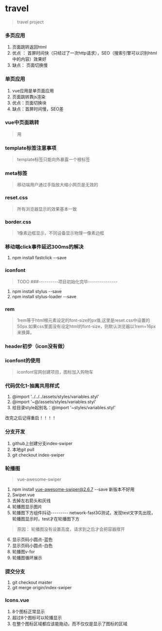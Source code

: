 # travel

> travel project

### 多页应用
1. 页面跳转返回html
2. 优点 ： 首屏时间快（只经过了一次http请求），SEO（搜索引擎可以识别html中的内容）效果好
3. 缺点： 页面切换慢
### 单页应用
1. vue应用是单页面应用
2. 页面跳转靠js渲染
3. 优点：页面切换块
4. 缺点：首屏时间慢，SEO差
### vue中页面跳转
> 用<router-link></router-link>
### template标签注意事项
> template标签只能向外暴露一个根标签
### meta标签
> 移动端用户通过手指放大缩小网页是无效的
### reset.css
> 所有浏览器显示的效果基本一致
### border.css
> 1像素边框显示，不同设备显示物理一像素边框
### 移动端click事件延迟300ms的解决
1.  npm install fastclick --save
### iconfont
> TODO
###----------项目初始化完毕---------------

1. npm install stylus --save
2. npm install stylus-loader --save
### rem
> 1rem等于html根元素设定的font-size的px值,这里是reset.css中设置的50px.如果css里面没有设定html的font-size，则默认浏览器以1rem=16px来换算。
### header初步（icon没有做）
### iconfont的使用
> iconfont官网创建项目，图标加入购物车
### 代码优化1-抽离共用样式
1. @import '../../../assets/styles/variables.styl'
2. @import '~@/assets/styles/variables.styl'
3. 给目录style起别名：@import '~styles/variables.styl'

改完之后记得重启！！！！
### 分支开发
1. github上创建分支index-swiper
2. 本地git pull
3. git checkout index-swiper
### 轮播图
> vue-awesome-swiper
1. npm install vue-awesome-swiper@2.6.7 --save
新版本不好用
2. Swiper.vue
3. 去掉左右箭头和灰线
4. 轮播图显示图片
5. 轮播图下方组件抖动---------
network-fast3G测试，发现test文字先出现，轮播图显示时，test才在轮播图下方
  > 原因： 轮播图没有设置高度，请求到之后才会把容器撑开
6. 显示页码小圆点-蓝色
7. 显示页码小圆点-白色
8. 轮播图v-for
9. 轮播图循环展示
### 提交分支
1. git checkout master
2. git merge origin/index-swiper

### Icons.vue
1. 8个图标正常显示
2. 超过8个图标可以轮播显示
3. 在整个图标区域都应该能拖动，而不仅仅是显示了图标的区域




